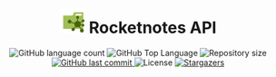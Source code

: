 <h1 align="center">
    <img src=".github/api.svg" title="Rocketnotes" alt="" width="45px" />
    Rocketnotes API
</h1>

<p align="center">
  <img alt="GitHub language count" src="https://img.shields.io/github/languages/count/afsilvaluiz/Rocketnotes-API">

  <img alt="GitHub Top Language" src="https://img.shields.io/github/languages/top/afsilvaluiz/Rocketnotes-API" />

  <img alt="Repository size" src="https://img.shields.io/github/repo-size/afsilvaluiz/Rocketnotes-API">
  
  <a href="https://github.com/afsilvaluiz/Rocketnotes-API/commits/master">
    <img alt="GitHub last commit" src="https://img.shields.io/github/last-commit/afsilvaluiz/Rocketnotes-API">
  </a>
    
   <img alt="License" src="https://img.shields.io/github/license/afsilvaluiz/Rocketnotes-API">

   <a href="https://github.com/afsilvaluiz/Rocketnotes-API/stargazers">
    <img alt="Stargazers" src="https://img.shields.io/github/stars/afsilvaluiz/Rocketnotes-API?style=social">
  </a>
</p>
